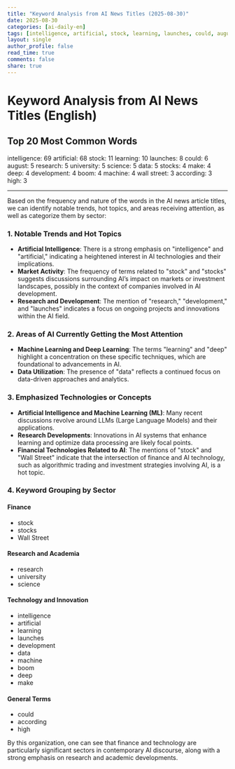 ```yaml
---
title: "Keyword Analysis from AI News Titles (2025-08-30)"
date: 2025-08-30
categories: [ai-daily-en]
tags: [intelligence, artificial, stock, learning, launches, could, august, research, university, science, data, stocks, make, deep, development, boom, machine, wall street, according, high]
layout: single
author_profile: false
read_time: true
comments: false
share: true
---
```


# Keyword Analysis from AI News Titles (English)

## Top 20 Most Common Words

intelligence: 69
artificial: 68
stock: 11
learning: 10
launches: 8
could: 6
august: 5
research: 5
university: 5
science: 5
data: 5
stocks: 4
make: 4
deep: 4
development: 4
boom: 4
machine: 4
wall street: 3
according: 3
high: 3

---

Based on the frequency and nature of the words in the AI news article titles, we can identify notable trends, hot topics, and areas receiving attention, as well as categorize them by sector:

### 1. Notable Trends and Hot Topics
- **Artificial Intelligence**: There is a strong emphasis on "intelligence" and "artificial," indicating a heightened interest in AI technologies and their implications.
- **Market Activity**: The frequency of terms related to "stock" and "stocks" suggests discussions surrounding AI’s impact on markets or investment landscapes, possibly in the context of companies involved in AI development.
- **Research and Development**: The mention of "research," "development," and "launches" indicates a focus on ongoing projects and innovations within the AI field. 

### 2. Areas of AI Currently Getting the Most Attention
- **Machine Learning and Deep Learning**: The terms "learning" and "deep" highlight a concentration on these specific techniques, which are foundational to advancements in AI.
- **Data Utilization**: The presence of "data" reflects a continued focus on data-driven approaches and analytics.

### 3. Emphasized Technologies or Concepts
- **Artificial Intelligence and Machine Learning (ML)**: Many recent discussions revolve around LLMs (Large Language Models) and their applications.
- **Research Developments**: Innovations in AI systems that enhance learning and optimize data processing are likely focal points.
- **Financial Technologies Related to AI**: The mentions of "stock" and "Wall Street" indicate that the intersection of finance and AI technology, such as algorithmic trading and investment strategies involving AI, is a hot topic.

### 4. Keyword Grouping by Sector

#### Finance
- stock
- stocks
- Wall Street

#### Research and Academia
- research
- university
- science

#### Technology and Innovation
- intelligence
- artificial
- learning
- launches
- development
- data
- machine
- boom
- deep
- make

#### General Terms
- could
- according
- high

By this organization, one can see that finance and technology are particularly significant sectors in contemporary AI discourse, along with a strong emphasis on research and academic developments.